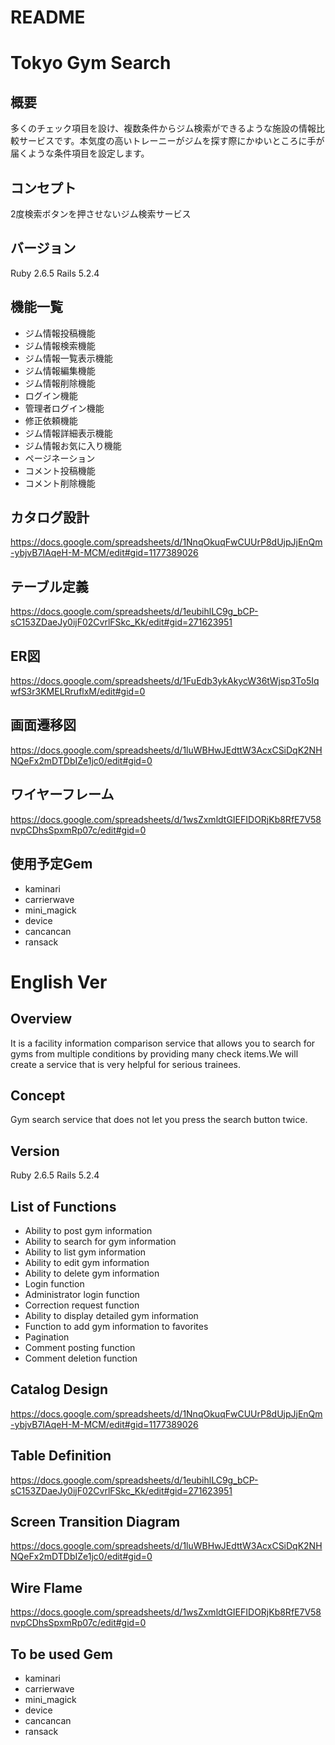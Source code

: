 # README

# Tokyo Gym Search

## 概要
多くのチェック項目を設け、複数条件からジム検索ができるような施設の情報比較サービスです。本気度の高いトレーニーがジムを探す際にかゆいところに手が届くような条件項目を設定します。

## コンセプト
2度検索ボタンを押させないジム検索サービス

## バージョン
Ruby 2.6.5 Rails 5.2.4

## 機能一覧
* ジム情報投稿機能
* ジム情報検索機能
* ジム情報一覧表示機能
* ジム情報編集機能
* ジム情報削除機能
* ログイン機能
* 管理者ログイン機能
* 修正依頼機能
* ジム情報詳細表示機能
* ジム情報お気に入り機能
* ページネーション
* コメント投稿機能
* コメント削除機能

## カタログ設計
https://docs.google.com/spreadsheets/d/1NnqOkuqFwCUUrP8dUjpJjEnQm-ybjvB7IAqeH-M-MCM/edit#gid=1177389026

## テーブル定義
https://docs.google.com/spreadsheets/d/1eubihlLC9g_bCP-sC153ZDaeJy0ijF02CvrlFSkc_Kk/edit#gid=271623951

## ER図
https://docs.google.com/spreadsheets/d/1FuEdb3ykAkycW36tWjsp3To5IqwfS3r3KMELRruflxM/edit#gid=0

## 画面遷移図
https://docs.google.com/spreadsheets/d/1luWBHwJEdttW3AcxCSiDqK2NHNQeFx2mDTDbIZe1jc0/edit#gid=0

## ワイヤーフレーム
https://docs.google.com/spreadsheets/d/1wsZxmldtGIEFIDORjKb8RfE7V58nvpCDhsSpxmRp07c/edit#gid=0

## 使用予定Gem
* kaminari
* carrierwave
* mini_magick
* device
* cancancan
* ransack

# English Ver

## Overview
It is a facility information comparison service that allows you to search for gyms from multiple conditions by providing many check items.We will create a service that is very helpful for serious trainees.

## Concept
Gym search service that does not let you press the search button twice.

## Version
Ruby 2.6.5 Rails 5.2.4

## List of Functions
* Ability to post gym information
* Ability to search for gym information
* Ability to list gym information
* Ability to edit gym information
* Ability to delete gym information
* Login function
* Administrator login function
* Correction request function
* Ability to display detailed gym information
* Function to add gym information to favorites
* Pagination
* Comment posting function
* Comment deletion function

## Catalog Design
https://docs.google.com/spreadsheets/d/1NnqOkuqFwCUUrP8dUjpJjEnQm-ybjvB7IAqeH-M-MCM/edit#gid=1177389026

## Table Definition
https://docs.google.com/spreadsheets/d/1eubihlLC9g_bCP-sC153ZDaeJy0ijF02CvrlFSkc_Kk/edit#gid=271623951

## Screen Transition Diagram
https://docs.google.com/spreadsheets/d/1luWBHwJEdttW3AcxCSiDqK2NHNQeFx2mDTDbIZe1jc0/edit#gid=0

## Wire Flame
https://docs.google.com/spreadsheets/d/1wsZxmldtGIEFIDORjKb8RfE7V58nvpCDhsSpxmRp07c/edit#gid=0

## To be used Gem
* kaminari
* carrierwave
* mini_magick
* device
* cancancan
* ransack
